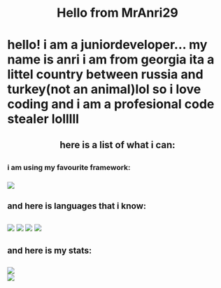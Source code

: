 <!DOCTYPE html>  
<h1 align=center>Hello from MrAnri29<h1/>
hello! i am a juniordeveloper... my name is anri i am from georgia ita a littel country between russia and turkey(not an animal)lol so i love coding and i am a profesional code stealer lolllll
<h2 align=center>here is a list of what i can:<h2/>
<h3>i am using my favourite framework:<h3>
<img src="https://img.shields.io/badge/Node.js-339933?style=for-the-badge&logo=nodedotjs&logoColor=white" />
<h3>
<div id = "center1">
<h3>and here is languages that i know:<h3>
<img src="https://img.shields.io/badge/C%23-239120?style=for-the-badge&logo=c-sharp&logoColor=white"/>
<img src="https://img.shields.io/badge/CSS3-1572B6?style=for-the-badge&logo=css3&logoColor=white"/>
<img src="https://img.shields.io/badge/HTML5-E34F26?style=for-the-badge&logo=html5&logoColor=white"/>
<img src="https://img.shields.io/badge/JavaScript-323330?style=for-the-badge&logo=javascript&logoColor=F7DF"/>
<div>
<h4>and here is my stats:<h4>
<div>
<img src="https://github-readme-stats.vercel.app/api/top-langs/?username=MrAnri29", align=center/>
</div> 
<div> 
<img src="https://activity-graph.herokuapp.com/graph?username=MrAnri29&theme=minimal"/>
<div> 
 
